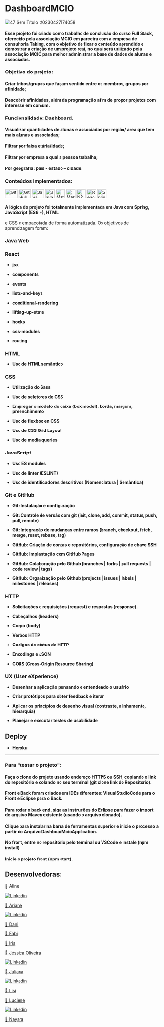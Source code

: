 
# DashboardMCIO

![47 Sem Título_20230427174058](https://user-images.githubusercontent.com/105310968/234986092-03ae117d-06fa-4e64-a99b-efdb1f809d96.png)

#### Esse projeto foi criado como trabalho de conclusão do curso  Full Stack, oferecido pela associação MCIO em parceira com a empresa de consultoria Taking, com o objetivo de fixar o conteúdo aprendido e demostrar a criação de um projeto real, no qual será utilizado pela associação MCIO para melhor administrar a base de dados de alunas e associadas.

### Objetivo do projeto: 

#### Criar tribos/grupos que façam sentido entre os membros, grupos por afinidade; 

#### Descobrir afinidades, além da programação afim de propor projetos com interesse em comum. 

### Funcionalidade: Dashboard. 

#### Visualizar quantidades de alunas e associadas por região/ area que tem mais alunas e associadas;		 

#### Filtrar por faixa etária/idade; 

#### Filtrar por empresa a qual a pessoa trabalha; 

#### Por geografia: país - estado – cidade.	

###  Conteúdos implementados:
<div style="display:inline_block">
  <img align="center" alt="Git" height="30" width="40" src="https://cdn.jsdelivr.net/gh/devicons/devicon/icons/git/git-original.svg">
  <img align="center" alt="GitHub" height="30" width="40" src="https://cdn.jsdelivr.net/gh/devicons/devicon/icons/github/github-original.svg">
  <img align="center" alt="Java" height="30" width="40" src="https://cdn.jsdelivr.net/gh/devicons/devicon/icons/java/java-original.svg">
  <img align="center" alt="Javascript" height="30" width="30" src="https://cdn.jsdelivr.net/gh/devicons/devicon/icons/javascript/javascript-original.svg">
  <img align="center" alt="Material UI" height="30" width="30" src="https://cdn.jsdelivr.net/gh/devicons/devicon/icons/materialui/materialui-original.svg">
  <img align="center" alt="Markdown" height="30" width="30" src="https://cdn.jsdelivr.net/gh/devicons/devicon/icons/markdown/markdown-original.svg">
  <img align="center" alt="NPM" height="30" width="30" src="https://cdn.jsdelivr.net/gh/devicons/devicon/icons/npm/npm-original-wordmark.svg">
  <img align="center" alt="React" height="30" width="30" src="https://cdn.jsdelivr.net/gh/devicons/devicon/icons/react/react-original.svg">
  <img align="center" alt="Spring" height="30" width="30" src="https://cdn.jsdelivr.net/gh/devicons/devicon/icons/spring/spring-original.svg">

</div>


#### A lógica do projeto foi totalmente implementada em Java com Spring, JavaScript (ES6 +), HTML
e CSS e empacotada de forma automatizada. Os objetivos de aprendizagem foram:

### Java Web

### React

- **jsx**

- **components**

- **events**

- **lists-and-keys**

- **conditional-rendering**

- **lifting-up-state**

- **hooks**

- **css-modules**

- **routing**

### HTML

- **Uso de HTML semântico**

### CSS

- **Utilização do Sass**

- **Uso de seletores de CSS**

- **Empregar o modelo de caixa (box model): borda, margem, preenchimento**

- **Uso de flexbox en CSS**

- **Uso de CSS Grid Layout**

- **Uso de media queries**

### JavaScript

- **Uso ES modules**

- **Uso de linter (ESLINT)**

- **Uso de identificadores descritivos (Nomenclatura | Semântica)**

### Git e GitHub

- **Git: Instalação e configuração**

- **Git: Controle de versão com git (init, clone, add, commit, status, push, pull, remote)**

- **Git: Integração de mudanças entre ramos (branch, checkout, fetch, merge, reset, rebase, tag)**

- **GitHub: Criação de contas e repositórios, configuração de chave SSH**

- **GitHub: Implantação com GitHub Pages**

- **GitHub: Colaboração pelo Github (branches | forks | pull requests | code review | tags)**

- **GitHub: Organização pelo Github (projects | issues | labels | milestones | releases)**

### HTTP

- **Solicitações o requisições (request) e respostas (response).**

- **Cabeçalhos (headers)**

- **Corpo (body)**

- **Verbos HTTP**

- **Codigos de status de HTTP**

- **Encodings e JSON**

- **CORS (Cross-Origin Resource Sharing)**

### UX (User eXperience)

- **Desenhar a aplicação pensando e entendendo o usuário**

- **Criar protótipos para obter feedback e iterar**

- **Aplicar os princípios de desenho visual (contraste, alinhamento, hierarquia)**

- **Planejar e executar testes de usabilidade**

## Deploy

- **Heroku**

---

### Para "testar o projeto":
#### Faça o clone do projeto usando endereço HTTPS ou SSH, copiando o link do repositório e colando no seu terminal (git clone link do Repositorio).
#### Front e Back foram criados em IDEs diferentes: VisualStudioCode para o Front e Eclipse para o Back.
#### Para rodar o back end, siga as instruções do Eclipse para fazer o import de arquivo Maven existente (usando o arquivo clonado).
#### Clique para instalar na barra de ferramentas superior e inicie o processo a partir do Arquivo DashboarMcioApplication.
#### No front, entre no repositório pelo terminal ou VSCode e instale (npm install).
#### Inicie o projeto front (npm start).

## Desenvolvedoras:

:large_blue_diamond: Aline 

<a href="https://www.linkedin.com/in/aline-andrade-/" target="_blank"><img src="https://img.shields.io/badge/LinkedIn-blue?style=flat&logo=linkedin&labelColor=blue" alt="Linkedin" />
  
:large_blue_diamond: Ariane
  
  <a href="https://www.linkedin.com/in/ariane-sobreira-09a4a592" target="_blank"><img src="https://img.shields.io/badge/LinkedIn-blue?style=flat&logo=linkedin&labelColor=blue" alt="Linkedin" />
  
  
:large_blue_diamond: Dani
    
:large_blue_diamond: Fabi
  
:large_blue_diamond: Iris  
  
:large_blue_diamond: Jéssica Oliveira

<a href="https://www.www.linkedin.com/in/jessica-olliveira/" target="_blank"><img src="https://img.shields.io/badge/LinkedIn-blue?style=flat&logo=linkedin&labelColor=blue" alt="Linkedin" />
  
:large_blue_diamond: Juliana

<a href="https://www.linkedin.com/in/juliana-mignac/" target="_blank"><img src="https://img.shields.io/badge/LinkedIn-blue?style=flat&logo=linkedin&labelColor=blue" alt="Linkedin" />
  
:large_blue_diamond: Lisi
  
:large_blue_diamond: Luciene

<a href="https://www.linkedin.com/in/lucienerodriguesdasilva/" target="_blank"><img src="https://img.shields.io/badge/LinkedIn-blue?style=flat&logo=linkedin&labelColor=blue" alt="Linkedin" />
  
:large_blue_diamond: Nayara




  

